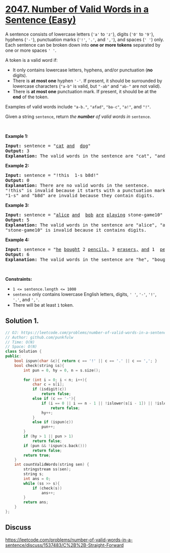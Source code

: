 # [2047. Number of Valid Words in a Sentence (Easy)](https://leetcode.com/problems/number-of-valid-words-in-a-sentence/)

<p>A sentence consists of lowercase letters (<code>'a'</code> to <code>'z'</code>), digits (<code>'0'</code> to <code>'9'</code>), hyphens (<code>'-'</code>), punctuation marks (<code>'!'</code>, <code>'.'</code>, and <code>','</code>), and spaces (<code>' '</code>) only. Each sentence can be broken down into <strong>one or more tokens</strong> separated by one or more spaces <code>' '</code>.</p>

<p>A token is a valid word if:</p>

<ul>
	<li>It only contains lowercase letters, hyphens, and/or punctuation (<strong>no</strong> digits).</li>
	<li>There is <strong>at most one</strong> hyphen <code>'-'</code>. If present, it should be surrounded by lowercase characters (<code>"a-b"</code> is valid, but <code>"-ab"</code> and <code>"ab-"</code> are not valid).</li>
	<li>There is <strong>at most one</strong> punctuation mark. If present, it should be at the <strong>end</strong> of the token.</li>
</ul>

<p>Examples of valid words include <code>"a-b."</code>, <code>"afad"</code>, <code>"ba-c"</code>, <code>"a!"</code>, and <code>"!"</code>.</p>

<p>Given a string <code>sentence</code>, return <em>the <strong>number</strong> of valid words in </em><code>sentence</code>.</p>

<p>&nbsp;</p>
<p><strong>Example 1:</strong></p>

<pre><strong>Input:</strong> sentence = "<u>cat</u> <u>and</u>  <u>dog</u>"
<strong>Output:</strong> 3
<strong>Explanation:</strong> The valid words in the sentence are "cat", "and", and "dog".
</pre>

<p><strong>Example 2:</strong></p>

<pre><strong>Input:</strong> sentence = "!this  1-s b8d!"
<strong>Output:</strong> 0
<strong>Explanation:</strong> There are no valid words in the sentence.
"!this" is invalid because it starts with a punctuation mark.
"1-s" and "b8d" are invalid because they contain digits.
</pre>

<p><strong>Example 3:</strong></p>

<pre><strong>Input:</strong> sentence = "<u>alice</u> <u>and</u>  <u>bob</u> <u>are</u> <u>playing</u> stone-game10"
<strong>Output:</strong> 5
<strong>Explanation:</strong> The valid words in the sentence are "alice", "and", "bob", "are", and "playing".
"stone-game10" is invalid because it contains digits.
</pre>

<p><strong>Example 4:</strong></p>

<pre><strong>Input:</strong> sentence = "<u>he</u> <u>bought</u> 2 <u>pencils,</u> 3 <u>erasers,</u> <u>and</u> 1  <u>pencil-sharpener.</u>"
<strong>Output:</strong> 6
<strong>Explanation:</strong> The valid words in the sentence are "he", "bought", "pencils,", "erasers,", "and", and "pencil-sharpener.".
</pre>

<p>&nbsp;</p>
<p><strong>Constraints:</strong></p>

<ul>
	<li><code>1 &lt;= sentence.length &lt;= 1000</code></li>
	<li><code>sentence</code> only contains lowercase English letters, digits, <code>' '</code>, <code>'-'</code>, <code>'!'</code>, <code>'.'</code>, and <code>','</code>.</li>
	<li>There will be at least&nbsp;<code>1</code> token.</li>
</ul>


## Solution 1. 

```cpp
// OJ: https://leetcode.com/problems/number-of-valid-words-in-a-sentence/
// Author: github.com/punkfulw
// Time: O(N)
// Space: O(N)
class Solution {
public:
    bool ispun(char &c){ return c == '!' || c == '.' || c == ','; }
    bool check(string &s){
        int pun = 0, hy = 0, n = s.size();
        
        for (int i = 0; i < n; i++){
            char c = s[i];
            if (isdigit(c))
                return false;
            else if (c == '-'){
                if (i == 0 || i == n - 1 || !islower(s[i - 1]) || !islower(s[i + 1]))
                    return false;
                hy++;
            }
            else if (ispun(c))
                pun++;
        }
        if (hy > 1 || pun > 1)
            return false;
        if (pun && !ispun(s.back()))
            return false;
        return true;
    }
    int countValidWords(string sen) {
        stringstream ss(sen);
        string s;
        int ans = 0;
        while (ss >> s){
            if (check(s))
                ans++;
        }
        return ans;
    }
};
```

## Discuss

https://leetcode.com/problems/number-of-valid-words-in-a-sentence/discuss/1537483/C%2B%2B-Straight-Forward
